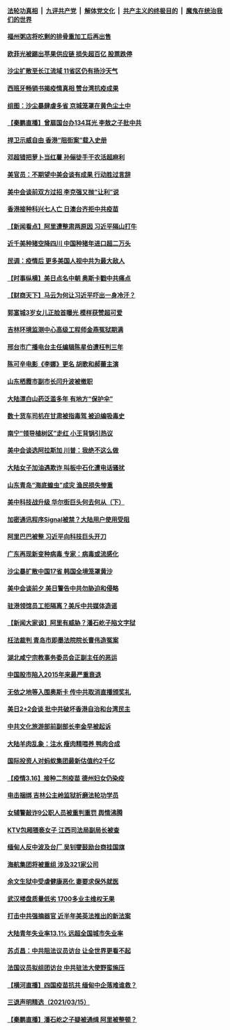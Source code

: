 ####  [法轮功真相](../../../../basic/blob/master/README.md?t=03171531) &nbsp;|&nbsp; [九评共产党](../../../../9ping.md/blob/master/README.md?t=03171531) &nbsp;|&nbsp; [解体党文化](../../../../jtdwh.md/blob/master/README.md?t=03171531)  &nbsp;|&nbsp; [共产主义的终极目的](../../../../gczydzjmd.md/blob/master/README.md?t=03171531) &nbsp;|&nbsp; [魔鬼在统治我们的世界](../../../../mgztzwmdsj.md/blob/master/README.md?t=03171531) 

#### [福州粥店将吃剩的排骨重加工后再出售](../pages/nsc413/n12816428.md?t=03171531) 


#### [欧菲光被踢出苹果供应链 损失超百亿 股票跌停](../pages/nsc413/n12816059.md?t=03171531) 

#### [沙尘扩散至长江流域  11省区仍有扬沙天气](../pages/nsc413/n12816163.md?t=03171531) 

#### [西班牙畅销书揭疫情真相 赞台湾抗疫成果](../pages/nsc413/n12816192.md?t=03171531) 

#### [组图：沙尘暴肆虐多省 京城笼罩在黄色尘土中](../pages/nsc413/n12816113.md?t=03171531) 

#### [【秦鹏直播】曾扇国台办134耳光 李敖之子批中共](../pages/nsc413/n12815919.md?t=03171531) 

#### [捍卫示威自由 香港“阻街案”载入史册](../pages/nsc413/n12811245.md?t=03171531) 

#### [邓超错把萝卜当红薯 孙俪徒手干农活超麻利](../pages/nsc413/n12815836.md?t=03171531) 

#### [美官员：不期望中美会谈有成果 行动胜过言辞](../pages/nsc413/n12816110.md?t=03171531) 

#### [美中会谈前双方过招 李克强又抛“让利”说](../pages/nsc413/n12814541.md?t=03171531) 

#### [香港接种科兴七人亡 日澳台齐拒中共疫苗](../pages/nsc413/n12816004.md?t=03171531) 

#### [【新闻看点】阿里遭整肃两原因 习近平隔山打牛](../pages/nsc413/n12815886.md?t=03171531) 

#### [近千美种猪空降四川 中国种猪年进口超二万头](../pages/nsc413/n12815852.md?t=03171531) 

#### [民调：疫情后 更多美国人视中共为最大敌人](../pages/nsc413/n12815758.md?t=03171531) 

#### [【时事纵横】美日点名中朝 奥斯卡戳中共痛点](../pages/nsc413/n12815859.md?t=03171531) 

#### [【财商天下】马云为何让习近平吓出一身冷汗？](../pages/nsc413/n12815277.md?t=03171531) 

#### [郭富城3岁女儿正脸首曝光 模样获赞超可爱](../pages/nsc413/n12815655.md?t=03171531) 

#### [吉林环境监测中心高级工程师金燕冤狱期满](../pages/nsc413/n12802514.md?t=03171531) 

#### [邢台市广播电台主任编辑陈星伯遭枉判三年](../pages/nsc413/n12815420.md?t=03171531) 

#### [陈可辛电影《李娜》更名 胡歌和郝蕾主演](../pages/nsc413/n12815466.md?t=03171531) 

#### [山东栖霞市副市长闫升波被撤职](../pages/nsc413/n12814711.md?t=03171531) 

#### [大陆漂白山药泛滥多年 有地方“保护伞”](../pages/nsc413/n12815657.md?t=03171531) 

#### [数十货车司机在甘肃被指毒驾 被迫编吸毒史](../pages/nsc413/n12815720.md?t=03171531) 

#### [南宁“领导植树区”走红 小王背锅引热议](../pages/nsc413/n12815761.md?t=03171531) 

#### [美中会谈选阿拉斯加 川普：我绝不这么做](../pages/nsc413/n12815533.md?t=03171531) 

#### [大陆女子加油遇欺诈 叫板中石化遭电话骚扰](../pages/nsc413/n12815595.md?t=03171531) 

#### [山东青岛“海底蝗虫”成灾 渔民损失惨重](../pages/nsc413/n12815495.md?t=03171531) 

#### [美中科技战升级 华尔街巨头何去何从（下）](../pages/nsc413/n12811348.md?t=03171531) 

#### [加密通讯程序Signal被禁？大陆用户使用受阻](../pages/nsc413/n12815429.md?t=03171531) 

#### [阿里巴巴被整 习近平向科技巨头开刀](../pages/nsc413/n12815434.md?t=03171531) 

#### [广东再现新变种病毒 专家：病毒或流感化](../pages/nsc413/n12815338.md?t=03171531) 

#### [沙尘暴扩散中国17省 韩国全境笼罩黄沙](../pages/nsc413/n12815203.md?t=03171531) 

#### [美中会谈前夕 美日警告中共勿胁迫和侵略](../pages/nsc413/n12815348.md?t=03171531) 

#### [驻港领馆员工拒隔离？美斥中共媒体造谣](../pages/nsc413/n12815217.md?t=03171531) 

#### [【新闻大家谈】阿里有威胁？潘石屹子陷文字狱](../pages/nsc413/n12815031.md?t=03171531) 

#### [枉法裁判 青岛市即墨法院院长曹伟造冤案](../pages/nsc413/n12813131.md?t=03171531) 

#### [湖北咸宁宗教事务委员会正副主任的恶运](../pages/nsc413/n12812312.md?t=03171531) 

#### [中国股市陷入2015年来最严重衰退](../pages/nsc413/n12814984.md?t=03171531) 

#### [无依之地等入围奥斯卡 传中共取消直播颁奖礼](../pages/nsc413/n12815036.md?t=03171531) 

#### [美日2+2会谈 批中共破坏香港自治和台湾民主](../pages/nsc413/n12815030.md?t=03171531) 

#### [中共文化旅游部前副部长李金早被起诉](../pages/nsc413/n12814797.md?t=03171531) 

#### [大陆羊肉乱象：注水 瘦肉精喂养 鸭肉合成](../pages/nsc413/n12814785.md?t=03171531) 

#### [国际投资人对蚂蚁集团最新估值约2千亿](../pages/nsc413/n12814466.md?t=03171531) 

#### [【疫情3.16】接种二剂疫苗  德州妇女仍染疫](../pages/nsc413/n12814641.md?t=03171531) 

#### [电击捆绑 吉林公主岭监狱折磨法轮功学员](../pages/nsc413/n12812926.md?t=03171531) 

#### [女辅警敲诈9公职人员被重判重罚 舆情沸腾](../pages/nsc413/n12814564.md?t=03171531) 


#### [KTV包厢猥亵女子 江西司法局副局长被查](../pages/nsc413/n12814419.md?t=03171531) 

#### [缅甸人反中波及台厂 吴钊燮鼓励台商挂国旗](../pages/nsc413/n12814243.md?t=03171531) 

#### [海航集团将被重组 涉及321家公司](../pages/nsc413/n12814112.md?t=03171531) 

#### [余文生狱中受虐健康恶化 妻要求保外就医](../pages/nsc413/n12814185.md?t=03171531) 

#### [武汉楼盘质量低劣 1700多业主维权无果](../pages/nsc413/n12813993.md?t=03171531) 

#### [打击中共强摘器官 近半年美英法推出的新法案](../pages/nsc413/n12813029.md?t=03171531) 

#### [大陆青年失业率13.1% 远超全国城市失业率](../pages/nsc413/n12813690.md?t=03171531) 

#### [苏贞昌：中共阻法议员访台 让全世界更看不起](../pages/nsc413/n12813878.md?t=03171531) 

#### [法国议员拟组团访台 中共驻法大使野蛮施压](../pages/nsc413/n12813809.md?t=03171531) 

#### [【横河直播】四国疫苗抗共 缅甸中企落难谁救？](../pages/nsc413/n12813610.md?t=03171531) 

#### [三退声明精选（2021/03/15）](../pages/nsc413/n12813774.md?t=03171531) 

#### [【秦鹏直播】潘石屹之子疑被通缉 阿里被整顿？](../pages/nsc413/n12813494.md?t=03171531) 

